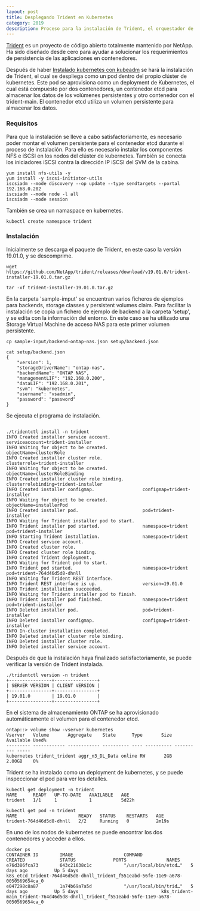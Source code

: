 ```yaml
---
layout: post
title: Desplegando Trident en Kubernetes
category: 2019
description: Proceso para la instalación de Trident, el orquestador de almacenamiento persistente de NetApp, sobre un clúster de Kubernetes
---
```


[Trident](https://github.com/NetApp/trident) es un proyecto de código abierto totalmente mantenido por NetApp. Ha sido diseñado desde cero para ayudar a solucionar los requerimientos de persistencia de las aplicaciones en contenedores.

Después de haber [Instalado kubernetes con kubeadm]({{site.baseurl}}/2019/04/05/Instalar-kubernetes-con-kubeadm.html) se hará la instalación de Trident, el cual se despliega como un pod dentro del propio clúster de kubernetes. Este pod se aprovisiona como un deployment de Kubernetes, el cual está compuesto por dos contenedores, un contenedor etcd para almacenar los datos de los volúmenes persistentes y otro contenedor con el trident-main. El contenedor etcd utiliza un volumen persistente para almacenar los datos.

### Requisitos

Para que la instalación se lleve a cabo satisfactoriamente, es necesario poder montar el volumen persistente para el contenedor etcd durante el proceso de instalación. Para ello es necesario instalar los componentes NFS e iSCSI en los nodos del clúster de kubernetes. También se conecta los iniciadores iSCSI contra la dirección IP iSCSI del SVM de la cabina.

```shell
yum install nfs-utils -y
yum install -y iscsi-initiator-utils
iscsiadm --mode discovery --op update --type sendtargets --portal 192.168.0.202
iscsiadm --mode node -l all
iscsiadm --mode session
```

También se crea un namaspace en kubernetes.

```shell
kubectl create namespace trident
```

### Instalación

Inicialmente se descarga el paquete de Trident, en este caso la versión 19.01.0, y se descomprime.

```shell
wget https://github.com/NetApp/trident/releases/download/v19.01.0/trident-installer-19.01.0.tar.gz

tar -xf trident-installer-19.01.0.tar.gz
```

En la carpeta 'sample-imput' se encuentran varios ficheros de ejemplos para backends, storage classes y persistent volumes claim. Para facilitar la instalación se copia un fichero de ejemplo de backend a la carpeta 'setup', y se edita con la información del entorno. En este caso se ha utilizado una Storage Virtual Machine de acceso NAS para este primer volumen persistente.

```shell
cp sample-input/backend-ontap-nas.json setup/backend.json

cat setup/backend.json
{
    "version": 1,
    "storageDriverName": "ontap-nas",
    "backendName": "ONTAP NAS",
    "managementLIF": "192.168.0.200",
    "dataLIF": "192.168.0.201",
    "svm": "kubernetes",
    "username": "vsadmin",
    "password": "password"
}
```

Se ejecuta el programa de instalación.

```shell

./tridentctl install -n trident
INFO Created installer service account.            serviceaccount=trident-installer
INFO Waiting for object to be created.             objectName=clusterRole
INFO Created installer cluster role.               clusterrole=trident-installer
INFO Waiting for object to be created.             objectName=clusterRoleBinding
INFO Created installer cluster role binding.       clusterrolebinding=trident-installer
INFO Created installer configmap.                  configmap=trident-installer
INFO Waiting for object to be created.             objectName=installerPod
INFO Created installer pod.                        pod=trident-installer
INFO Waiting for Trident installer pod to start.
INFO Trident installer pod started.                namespace=trident pod=trident-installer
INFO Starting Trident installation.                namespace=trident
INFO Created service account.
INFO Created cluster role.
INFO Created cluster role binding.
INFO Created Trident deployment.
INFO Waiting for Trident pod to start.
INFO Trident pod started.                          namespace=trident pod=trident-764d46d5d8-dhnll
INFO Waiting for Trident REST interface.
INFO Trident REST interface is up.                 version=19.01.0
INFO Trident installation succeeded.
INFO Waiting for Trident installer pod to finish.
INFO Trident installer pod finished.               namespace=trident pod=trident-installer
INFO Deleted installer pod.                        pod=trident-installer
INFO Deleted installer configmap.                  configmap=trident-installer
INFO In-cluster installation completed.
INFO Deleted installer cluster role binding.
INFO Deleted installer cluster role.
INFO Deleted installer service account.
```

Después de que la instalación haya finalizado satisfactoriamente, se puede verificar la versión de Trident instalada.

```shell
./tridentctl version -n trident
+----------------+----------------+
| SERVER VERSION | CLIENT VERSION |
+----------------+----------------+
| 19.01.0        | 19.01.0        |
+----------------+----------------+
```

En el sistema de almacenamiento ONTAP se ha aprovisionado automáticamente el volumen para el contenedor etcd.

```shell
ontap::> volume show -vserver kubernetes
Vserver   Volume       Aggregate    State      Type       Size  Available Used%
--------- ------------ ------------ ---------- ---- ---------- ---------- -----
kubernetes trident_trident aggr_n3_DL_Data online RW       2GB     2.00GB    0%
```

Trident se ha instalado como un deployment de kubernetes, y se puede inspeccionar el pod para ver los detalles.

```shell
kubectl get deployment -n trident
NAME      READY   UP-TO-DATE   AVAILABLE   AGE
trident   1/1     1            1           5d22h

kubectl get pod -n trident
NAME                       READY   STATUS    RESTARTS   AGE
trident-764d46d5d8-dhnll   2/2     Running   0          2m19s
```

En uno de los nodos de kubernetes se puede encontrar los dos contenedores y acceder a ellos.

```shell
docker ps
CONTAINER ID        IMAGE                   COMMAND                  CREATED             STATUS              PORTS               NAMES
e76d386fca73        643c21638c1c            "/usr/local/bin/etcd…"   5 days ago          Up 5 days                               k8s_etcd_trident-764d46d5d8-dhnll_trident_f551eabd-56fe-11e9-a678-0050569654ca_0
e047298c8a87        1a74b69a7a5d            "/usr/local/bin/trid…"   5 days ago          Up 5 days                               k8s_trident-main_trident-764d46d5d8-dhnll_trident_f551eabd-56fe-11e9-a678-0050569654ca_0
```
